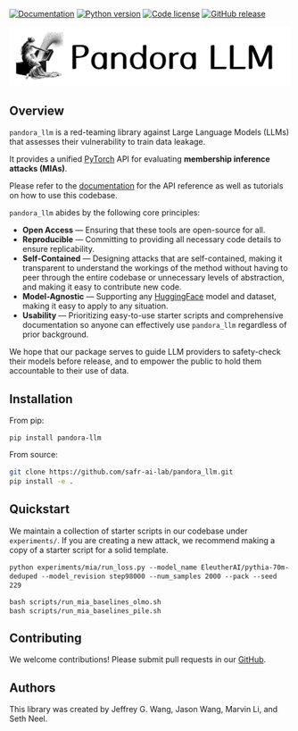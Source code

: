 <a href="https://pandora-llm.readthedocs.io/en/latest/"><img alt="Documentation" src="https://img.shields.io/website?url=https%3A%2F%2Fpandora-llm.readthedocs.io%2Fen%2Flatest%2F&up_message=sphinx&label=docs&color=blue"></a>
<a href="https://pypi.org/project/pandora-llm/"><img alt="Python version" src="https://img.shields.io/python/required-version-toml?tomlFilePath=https%3A%2F%2Fraw.githubusercontent.com%2Fsafr-ai-lab%2Fpandora_llm%2Frefs%2Fheads%2Fmain%2Fpyproject.toml&color=green"></a>
<a href="https://github.com/safr-ai-lab/pandora_llm/blob/main/LICENSE.txt"><img alt="Code license" src="https://img.shields.io/github/license/safr-ai-lab/pandora_llm?color=blue"></a>
<a href="https://github.com/safr-ai-lab/pandora_llm/releases"><img alt="GitHub release" src="https://img.shields.io/github/v/release/safr-ai-lab/pandora_llm?color=green"></a>

<p align="center">
   <img src="docs/source/assets/pandora_llm_title.png" alt="drawing" width="600"/>
</p>

## Overview

`pandora_llm` is a red-teaming library against Large Language Models (LLMs) that assesses their vulnerability to train data leakage.

It provides a unified [PyTorch](https://pytorch.org/) API for evaluating **membership inference attacks (MIAs)**.

Please refer to the [documentation](https://pandora-llm.readthedocs.io/en/latest/) for the API reference as well as tutorials on how to use this codebase.

`pandora_llm` abides by the following core principles:

- **Open Access** — Ensuring that these tools are open-source for all.
- **Reproducible** — Committing to providing all necessary code details to ensure replicability.
- **Self-Contained** — Designing attacks that are self-contained, making it transparent to understand the workings of the method without having to peer through the entire codebase or unnecessary levels of abstraction, and making it easy to contribute new code.
- **Model-Agnostic** — Supporting any [HuggingFace](https://huggingface.co/) model and dataset, making it easy to apply to any situation.
- **Usability** — Prioritizing easy-to-use starter scripts and comprehensive documentation so anyone can effectively use `pandora_llm` regardless of prior background.

We hope that our package serves to guide LLM providers to safety-check their models before release, and to empower the public to hold them accountable to their use of data.

## Installation

From pip:
```
pip install pandora-llm
```

From source:

```bash
git clone https://github.com/safr-ai-lab/pandora_llm.git
pip install -e .
```

## Quickstart
We maintain a collection of starter scripts in our codebase under ``experiments/``. If you are creating a new attack, we recommend making a copy of a starter script for a solid template.

```
python experiments/mia/run_loss.py --model_name EleutherAI/pythia-70m-deduped --model_revision step98000 --num_samples 2000 --pack --seed 229
```

```
bash scripts/run_mia_baselines_olmo.sh
bash scripts/run_mia_baselines_pile.sh
```

## Contributing
We welcome contributions! Please submit pull requests in our [GitHub](https://github.com/safr-ai-lab/pandora_llm).


## Authors

This library was created by Jeffrey G. Wang, Jason Wang, Marvin Li, and Seth Neel.
